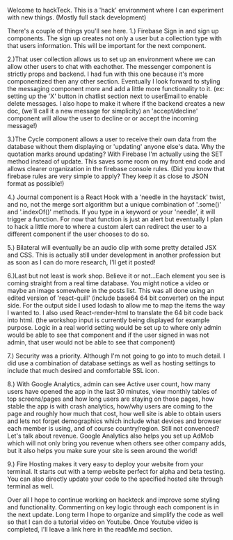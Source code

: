 Welcome to hackTeck. This is a 'hack' environment where I can experiment with new things. 
(Mostly full stack development)


There's a couple of things you'll see here. 
1.) Firebase Sign in and sign up components. The sign up creates not only a user but a 
collection type with that users information. This will be important for the 
next component.

2.)That user collection allows us to set up an environment where we can allow other 
users to chat with eachother. The messenger component is strictly props and backend.
I had fun with this one because it's more componentized then any other section. Eventually I look forward to styling the messaging component more and add a little more functionality to it.
(ex: setting up the 'X' button in chatlist section next to userEmail to enable
delete messages. I also hope to make it where if the backend creates a new doc, (we'll call
it a new message for simplicity) an 'accept/decline' component will allow the user to 
decline or or accept the incoming message!)

3.)The Cycle component allows a user to receive their own data from the database without
them displaying or 'updating' anyone else's data. Why the quotation marks around updating?
With Firebase I'm actually using the SET method instead of update. This saves some room
on my front end code and allows clearer organization in the firebase console rules. (Did you know that firebase rules are very simple to apply? They keep it as close to JSON format as possible!)

4.) Journal component is a React Hook with a 'needle in the haystack' twist, and no, not the merge sort algorithm but a unique combination of '.some()' and '.indexOf()' methods. If you type in a keyword or your 'needle', it will trigger a function. For now that function is just an alert but eventually I plan to hack a little more to where a custom alert can redirect the user to a different component if the user chooses to do so.

5.) Bilateral will eventually be an audio clip with some pretty detailed JSX and CSS. This is actually still under development in another profession but as soon as I can do more research, I'll get it posted!

6.)Last but not least is work shop. Believe it or not...Each element you see is coming straight from a real time database. You might notice a video or maybe an image somewhere in the posts list. This was all done using an edited version of 'react-quill' (include base64 64 bit converter) on the input side. For the output side I used lodash to allow me to map the items the way I wanted to. I also used React-render-html to translate the 64 bit code back into html. (the workshop input is currently being displayed for example purpose. Logic in a real world setting would be set up to where only admin would be able to see that component and if the user signed in was not admin, that user would not be able to see that component) 

7.) Security was a priority. Although I'm not going to go into to much detail. I did use a combination of database settings as well as hosting settings to include that much desired and comfortable SSL icon.

8.) With Google Analytics, admin can see Active user count, how many users have opened the app in the last 30 minutes, view monthly tables of top screens/pages and how long users are staying on those pages, how stable the app is with crash analytics, how/why users are coming to the page and roughly how much that cost, how well site is able to obtain users and lets not forget demographics which include what devices and browser each member is using, and of course country/region. Still not convenced? Let's talk about revenue. Google Analytics also helps you set up AdMob which will not only bring you revenue when others see other company adds, but it also helps you make sure your site is seen around the world!

9.) Fire Hosting makes it very easy to deploy your website from your terminal. It starts out with a temp website perfect for alpha and beta testing. You can also directly update your code to the specified hosted site through terminal as well.


Over all I hope to continue working on hackteck and improve some styling and functionality. Commenting on key logic through each component is in the next update. Long term I hope to organize and simplify the code as well so that I can do a tutorial video on Youtube. Once Youtube video is completed, I'll leave a link here in the readMe.md section. 
